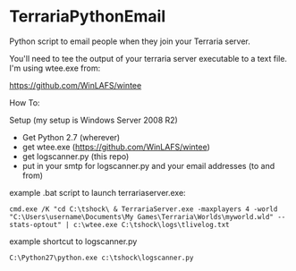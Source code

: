 # TerrariaPythonEmail
Python script to email people when they join your Terraria server.

You'll need to tee the output of your terraria server executable to a text file. I'm using wtee.exe from:

https://github.com/WinLAFS/wintee

How To:

Setup (my setup is Windows Server 2008 R2)

* Get Python 2.7 (wherever)
* get wtee.exe (https://github.com/WinLAFS/wintee)
* get logscanner.py (this repo)
* put in your smtp for logscanner.py and your email addresses (to and from)



example .bat script to launch terrariaserver.exe:

`cmd.exe /K "cd C:\tshock\ & TerrariaServer.exe -maxplayers 4 -world "C:\Users\username\Documents\My Games\Terraria\Worlds\myworld.wld" --stats-optout" | c:\wtee.exe C:\tshock\logs\tlivelog.txt`

example shortcut to logscanner.py

`C:\Python27\python.exe c:\tshock\logscanner.py`
